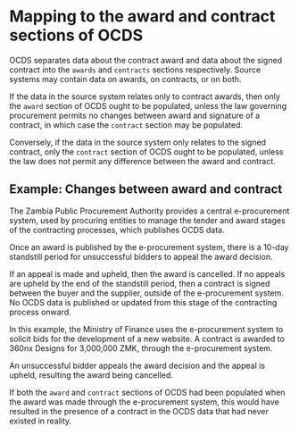 # Mapping to the award and contract sections of OCDS

OCDS separates data about the contract award and data about the signed contract into the `awards` and `contracts` sections respectively. Source systems may contain data on awards, on contracts, or on both.

If the data in the source system relates only to contract awards, then only the `award` section of OCDS ought to be populated, unless the law governing procurement permits no changes between award and signature of a contract, in which case the `contract` section may be populated.

Conversely, if the data in the source system only relates to the signed contract, only the `contract` section of OCDS ought to be populated, unless the law does not permit any difference between the award and contract.

## Example: Changes between award and contract

The Zambia Public Procurement Authority provides a central e-procurement system, used by procuring entities to manage the tender and award stages of the contracting processes, which publishes OCDS data.

Once an award is published by the e-procurement system, there is a 10-day standstill period for unsuccessful bidders to appeal the award decision.

If an appeal is made and upheld, then the award is cancelled. If no appeals are upheld by the end of the standstill period, then a contract is signed between the buyer and the supplier, outside of the e-procurement system. No OCDS data is published or updated from this stage of the contracting process onward.

In this example, the Ministry of Finance uses the e-procurement system to solicit bids for the development of a new website. A contract is awarded to 360nx Designs for 3,000,000 ZMK, through the e-procurement system.

An unsuccessful bidder appeals the award decision and the appeal is upheld, resulting the award being cancelled.

If both the `award` and `contract` sections of OCDS had been populated when the award was made through the e-procurement system, this would have resulted in the presence of a contract in the OCDS data that had never existed in reality.
